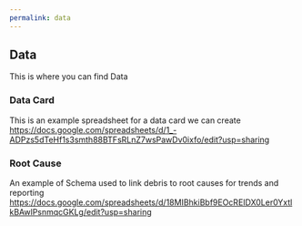 ```yaml
---
permalink: data
---
```

## Data
This is where you can find Data

### Data Card
This is an example spreadsheet for a data card we can create
https://docs.google.com/spreadsheets/d/1_-ADPzs5dTeHf1s3smth88BTFsRLnZ7wsPawDv0ixfo/edit?usp=sharing

### Root Cause
An example of Schema used to link debris to root causes for trends and reporting
https://docs.google.com/spreadsheets/d/18MIBhkiBbf9EOcREIDX0Ler0YxtlkBAwlPsnmqcGKLg/edit?usp=sharing
